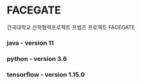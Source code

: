 # FACEGATE
건국대학교 산학협력프로젝트 프범즈 프로젝트 FACEGATE

### java - version 11

### python - version 3.6

### tensorflow - version 1.15.0
